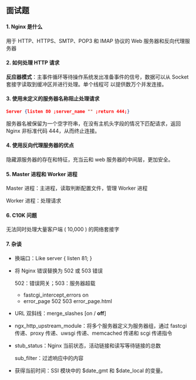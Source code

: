 ## 面试题

#### 1. Nginx 是什么

 用于 HTTP、HTTPS、SMTP、POP3 和 IMAP 协议的 Web 服务器和反向代理服务器



#### 2. 如何处理 HTTP 请求

**反应器模式**：主事件循环等待操作系统发出准备事件的信号，数据可以从 Socket 套接字读取到缓冲区并进行处理。单个线程可 以提供数万个并发连接。



#### 3. 使用未定义的服务器名称阻止处理请求

```json
Server {listen 80 ;server_name "" ;return 444;}
```

服务器名被保留为一个空字符串，在没有主机头字段的情况下匹配请求，返回 Nginx 非标准代码 444，从而终止连接。



#### 4. 使用反向代理服务器的优点

隐藏源服务器的存在和特征，充当云和 web 服务器的中间层，更加安全。



#### 5. Master 进程和 Worker 进程

Master 进程：主进程，读取判断配置文件，管理 Worker 进程

Worker 进程：处理请求



#### 6. C10K 问题

无法同时处理大量客户端 ( 10,000 ) 的网络套接字



#### 7. 杂谈

- 换端口：Like server { listen 81; }

- 将 Nginx 错误替换为 502 或 503 错误

  502：错误网关；503：服务器超载

  - fastcgi_intercept_errors on
  - error_page 502 503 error_page.html

- URL 双斜线：merge_slashes [on / **off**]

- ngx_http_upstream_module：将多个服务器定义为服务器组，通过 fastcgi 传递、proxy 传递、uwsgi 传递、memcached 传递和 scgi 传递指令

- stub_status：Nginx 当前状态，活动链接和读写等待链接的总数

  sub_filter：过滤响应中的内容

- 获得当前时间：SSI 模块中的 $date_gmt 和 $date_local 的变量。















